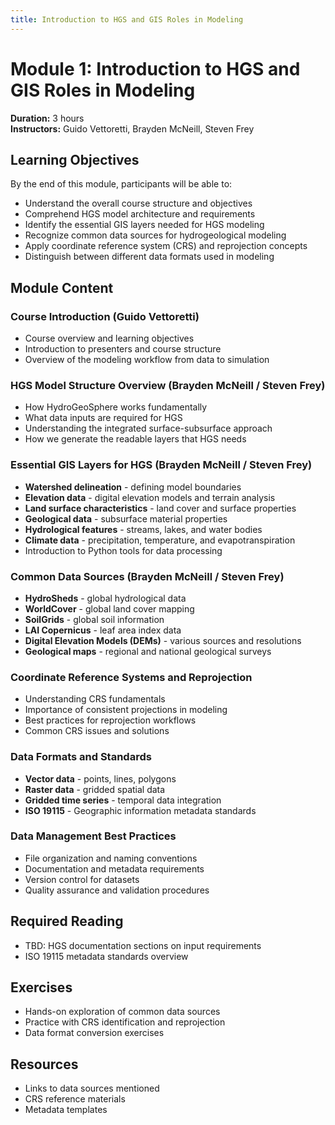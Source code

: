 ```yaml
---
title: Introduction to HGS and GIS Roles in Modeling
---
```


# Module 1: Introduction to HGS and GIS Roles in Modeling
**Duration:** 3 hours  
**Instructors:** Guido Vettoretti, Brayden McNeill, Steven Frey

## Learning Objectives

By the end of this module, participants will be able to:
- Understand the overall course structure and objectives
- Comprehend HGS model architecture and requirements
- Identify the essential GIS layers needed for HGS modeling
- Recognize common data sources for hydrogeological modeling
- Apply coordinate reference system (CRS) and reprojection concepts
- Distinguish between different data formats used in modeling

## Module Content

### Course Introduction (Guido Vettoretti)
- Course overview and learning objectives
- Introduction to presenters and course structure
- Overview of the modeling workflow from data to simulation

### HGS Model Structure Overview (Brayden McNeill / Steven Frey)
- How HydroGeoSphere works fundamentally
- What data inputs are required for HGS
- Understanding the integrated surface-subsurface approach
- How we generate the readable layers that HGS needs

### Essential GIS Layers for HGS (Brayden McNeill / Steven Frey)
- **Watershed delineation** - defining model boundaries
- **Elevation data** - digital elevation models and terrain analysis
- **Land surface characteristics** - land cover and surface properties
- **Geological data** - subsurface material properties
- **Hydrological features** - streams, lakes, and water bodies
- **Climate data** - precipitation, temperature, and evapotranspiration
- Introduction to Python tools for data processing

### Common Data Sources (Brayden McNeill / Steven Frey)
- **HydroSheds** - global hydrological data
- **WorldCover** - global land cover mapping
- **SoilGrids** - global soil information
- **LAI Copernicus** - leaf area index data
- **Digital Elevation Models (DEMs)** - various sources and resolutions
- **Geological maps** - regional and national geological surveys

### Coordinate Reference Systems and Reprojection
- Understanding CRS fundamentals
- Importance of consistent projections in modeling
- Best practices for reprojection workflows
- Common CRS issues and solutions

### Data Formats and Standards
- **Vector data** - points, lines, polygons
- **Raster data** - gridded spatial data
- **Gridded time series** - temporal data integration
- **ISO 19115** - Geographic information metadata standards

### Data Management Best Practices
- File organization and naming conventions
- Documentation and metadata requirements
- Version control for datasets
- Quality assurance and validation procedures

## Required Reading
- TBD: HGS documentation sections on input requirements
- ISO 19115 metadata standards overview

## Exercises
- Hands-on exploration of common data sources
- Practice with CRS identification and reprojection
- Data format conversion exercises

## Resources
- Links to data sources mentioned
- CRS reference materials
- Metadata templates
